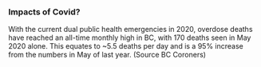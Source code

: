 <!-- Section Level Feedback -->
<markdown-container>
  <markdown-column size="1">

### Impacts of Covid? 
With the current dual public health emergencies in 2020, overdose deaths have reached an all-time monthly high in BC, with 170 deaths seen in May 2020 alone. This equates to ~5.5 deaths per day and is a 95% increase from the numbers in May of last year. (Source BC Coroners) 

  </markdown-column>
  <markdown-column size="1">
  </markdown-column>
</markdown-container>